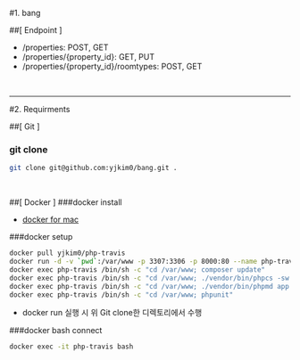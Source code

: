 #1. bang

##[ Endpoint ]
* /properties: POST, GET </br>
* /properties/{property_id}: GET, PUT </br>
* /properties/{property_id}/roomtypes: POST, GET
</br>
<hr/>

#2. Requirments

##[ Git ]
### git clone
```sh
git clone git@github.com:yjkim0/bang.git .
```

</br>

##[ Docker ]
###docker install
* [docker for mac](https://download.docker.com/mac/stable/Docker.dmg)

###docker setup
```sh
docker pull yjkim0/php-travis
docker run -d -v `pwd`:/var/www -p 3307:3306 -p 8000:80 --name php-travis yjkim0/php-travis
docker exec php-travis /bin/sh -c "cd /var/www; composer update"
docker exec php-travis /bin/sh -c "cd /var/www; ./vendor/bin/phpcs -sw --standard=PSR2 --ignore=config.php app"
docker exec php-travis /bin/sh -c "cd /var/www; ./vendor/bin/phpmd app text cleancode"
docker exec php-travis /bin/sh -c "cd /var/www; phpunit"
```
* docker run 실행 시  위  Git clone한 디렉토리에서 수행

###docker bash connect
```sh
docker exec -it php-travis bash
```
